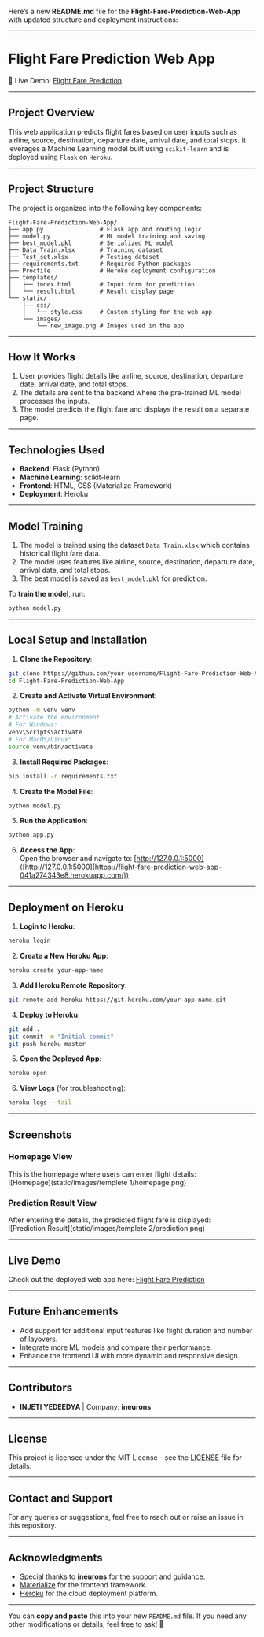 Here’s a new **README.md** file for the **Flight-Fare-Prediction-Web-App** with updated structure and deployment instructions:  

---

# **Flight Fare Prediction Web App**  

🚀 Live Demo: [Flight Fare Prediction](https://flight-fare-prediction-web-app-041a274343e8.herokuapp.com/)  

---

## **Project Overview**  
This web application predicts flight fares based on user inputs such as airline, source, destination, departure date, arrival date, and total stops. It leverages a Machine Learning model built using `scikit-learn` and is deployed using `Flask` on `Heroku`.  

---

## **Project Structure**  
The project is organized into the following key components:  
```plaintext
Flight-Fare-Prediction-Web-App/
├── app.py                # Flask app and routing logic
├── model.py              # ML model training and saving
├── best_model.pkl        # Serialized ML model
├── Data_Train.xlsx       # Training dataset
├── Test_set.xlsx         # Testing dataset
├── requirements.txt      # Required Python packages
├── Procfile              # Heroku deployment configuration
├── templates/
│   ├── index.html        # Input form for prediction
│   └── result.html       # Result display page
└── static/
    ├── css/
    │   └── style.css     # Custom styling for the web app
    └── images/
        └── new_image.png # Images used in the app
```

---

## **How It Works**  
1. User provides flight details like airline, source, destination, departure date, arrival date, and total stops.  
2. The details are sent to the backend where the pre-trained ML model processes the inputs.  
3. The model predicts the flight fare and displays the result on a separate page.  

---

## **Technologies Used**  
- **Backend**: Flask (Python)  
- **Machine Learning**: scikit-learn  
- **Frontend**: HTML, CSS (Materialize Framework)  
- **Deployment**: Heroku  

---

## **Model Training**  
1. The model is trained using the dataset `Data_Train.xlsx` which contains historical flight fare data.  
2. The model uses features like airline, source, destination, departure date, arrival date, and total stops.  
3. The best model is saved as `best_model.pkl` for prediction.  

To **train the model**, run:  
```bash
python model.py
```

---

## **Local Setup and Installation**  
1. **Clone the Repository**:  
```bash
git clone https://github.com/your-username/Flight-Fare-Prediction-Web-App.git
cd Flight-Fare-Prediction-Web-App
```

2. **Create and Activate Virtual Environment**:  
```bash
python -m venv venv
# Activate the environment
# For Windows:
venv\Scripts\activate
# For MacOS/Linux:
source venv/bin/activate
```

3. **Install Required Packages**:  
```bash
pip install -r requirements.txt
```

4. **Create the Model File**:  
```bash
python model.py
```

5. **Run the Application**:  
```bash
python app.py
```

6. **Access the App**:  
Open the browser and navigate to: [http://127.0.0.1:5000]([http://127.0.0.1:5000](https://flight-fare-prediction-web-app-041a274343e8.herokuapp.com/))  

---

## **Deployment on Heroku**  
1. **Login to Heroku**:  
```bash
heroku login
```

2. **Create a New Heroku App**:  
```bash
heroku create your-app-name
```

3. **Add Heroku Remote Repository**:  
```bash
git remote add heroku https://git.heroku.com/your-app-name.git
```

4. **Deploy to Heroku**:  
```bash
git add .
git commit -m "Initial commit"
git push heroku master
```

5. **Open the Deployed App**:  
```bash
heroku open
```

6. **View Logs** (for troubleshooting):  
```bash
heroku logs --tail
```

---

## **Screenshots**  

### **Homepage View**  
This is the homepage where users can enter flight details:  
![Homepage](static/images/templete 1/homepage.png)  

### **Prediction Result View**  
After entering the details, the predicted flight fare is displayed:  
![Prediction Result](static/images/templete 2/prediction.png)  

---

## **Live Demo**  
Check out the deployed web app here: [Flight Fare Prediction]([https://mlflightfare-prediction.herokuapp.com/](https://flight-fare-prediction-web-app-041a274343e8.herokuapp.com/))  

---

## **Future Enhancements**  
- Add support for additional input features like flight duration and number of layovers.  
- Integrate more ML models and compare their performance.  
- Enhance the frontend UI with more dynamic and responsive design.  

---

## **Contributors**  
- **INJETI YEDEEDYA** | Company: **ineurons**  

---

## **License**  
This project is licensed under the MIT License - see the [LICENSE](LICENSE) file for details.  

---

## **Contact and Support**  
For any queries or suggestions, feel free to reach out or raise an issue in this repository.  

---

## **Acknowledgments**  
- Special thanks to **ineurons** for the support and guidance.  
- [Materialize](https://materializecss.com/) for the frontend framework.  
- [Heroku](https://www.heroku.com/) for the cloud deployment platform.  

---

You can **copy and paste** this into your new `README.md` file. If you need any other modifications or details, feel free to ask! 🚀
